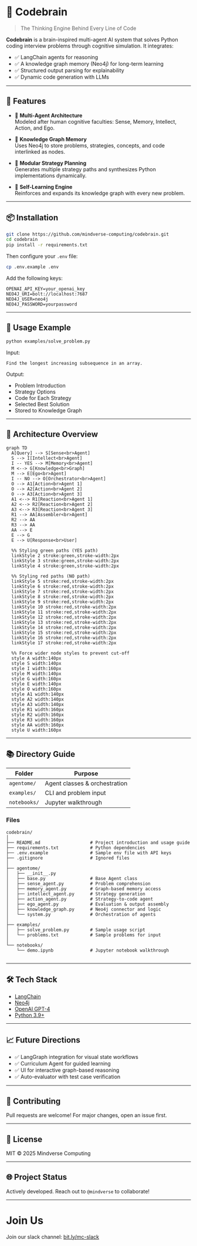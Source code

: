 
# 🧠 Codebrain

> The Thinking Engine Behind Every Line of Code

**Codebrain** is a brain-inspired multi-agent AI system that solves Python coding interview problems through cognitive simulation. It integrates:
- ✅ LangChain agents for reasoning
- ✅ A knowledge graph memory (Neo4j) for long-term learning
- ✅ Structured output parsing for explainability
- ✅ Dynamic code generation with LLMs

---


## 🚀 Features

- 🧠 **Multi-Agent Architecture**  
  Modeled after human cognitive faculties: Sense, Memory, Intellect, Action, and Ego.

- 📘 **Knowledge Graph Memory**  
  Uses Neo4j to store problems, strategies, concepts, and code interlinked as nodes.

- 🧩 **Modular Strategy Planning**  
  Generates multiple strategy paths and synthesizes Python implementations dynamically.

- 🔁 **Self-Learning Engine**  
  Reinforces and expands its knowledge graph with every new problem.

---

## 📦 Installation

```bash
git clone https://github.com/mindverse-computing/codebrain.git
cd codebrain
pip install -r requirements.txt
```

Then configure your `.env` file:

```bash
cp .env.example .env
```

Add the following keys:

```
OPENAI_API_KEY=your_openai_key
NEO4J_URI=bolt://localhost:7687
NEO4J_USER=neo4j
NEO4J_PASSWORD=yourpassword
```

---

## 🧪 Usage Example

```bash
python examples/solve_problem.py
```

Input:
```
Find the longest increasing subsequence in an array.
```

Output:
- Problem Introduction
- Strategy Options
- Code for Each Strategy
- Selected Best Solution
- Stored to Knowledge Graph

---

## 🧠 Architecture Overview

```mermaid
graph TD
  A[Query] --> S[Sense<br>Agent]
  S --> I[Intellect<br>Agent]
  I -- YES --> M[Memory<br>Agent]
  M <--> G[Knowledge<br>Graph]
  M --> E[Ego<br>Agent]
  I -- NO --> O[Orchestrator<br>Agent]
  O --> A1[Action<br>Agent 1]
  O --> A2[Action<br>Agent 2]
  O --> A3[Action<br>Agent 3]
  A1 <--> R1[Reaction<br>Agent 1]
  A2 <--> R2[Reaction<br>Agent 2]
  A3 <--> R3[Reaction<br>Agent 3]
  R1 --> AA[Assembler<br>Agent]
  R2 --> AA
  R3 --> AA
  AA --> E
  E --> G
  E --> U[Response<br>User]

  %% Styling green paths (YES path)
  linkStyle 2 stroke:green,stroke-width:2px      
  linkStyle 3 stroke:green,stroke-width:2px      
  linkStyle 4 stroke:green,stroke-width:2px      

  %% Styling red paths (NO path)
  linkStyle 5 stroke:red,stroke-width:2px       
  linkStyle 6 stroke:red,stroke-width:2px        
  linkStyle 7 stroke:red,stroke-width:2px        
  linkStyle 8 stroke:red,stroke-width:2px        
  linkStyle 9 stroke:red,stroke-width:2px        
  linkStyle 10 stroke:red,stroke-width:2px       
  linkStyle 11 stroke:red,stroke-width:2px       
  linkStyle 12 stroke:red,stroke-width:2px       
  linkStyle 13 stroke:red,stroke-width:2px       
  linkStyle 14 stroke:red,stroke-width:2px       
  linkStyle 15 stroke:red,stroke-width:2px       
  linkStyle 16 stroke:red,stroke-width:2px       
  linkStyle 17 stroke:red,stroke-width:2px       

  %% Force wider node styles to prevent cut-off
  style A width:140px
  style S width:140px
  style I width:160px
  style M width:140px
  style G width:160px
  style E width:140px
  style O width:160px
  style A1 width:140px
  style A2 width:140px
  style A3 width:140px
  style R1 width:160px
  style R2 width:160px
  style R3 width:160px
  style AA width:160px
  style U width:160px          
```



---

## 📚 Directory Guide

| Folder       | Purpose                          |
|--------------|----------------------------------|
| `agentome/`  | Agent classes & orchestration    |
| `examples/`  | CLI and problem input            |
| `notebooks/` | Jupyter walkthrough     

### Files

```
codebrain/
│
├── README.md                   # Project introduction and usage guide
├── requirements.txt            # Python dependencies
├── .env.example                # Sample env file with API keys
├── .gitignore                  # Ignored files
│
├── agentome/
│   ├── __init__.py
│   ├── base.py                 # Base Agent class
│   ├── sense_agent.py          # Problem comprehension
│   ├── memory_agent.py         # Graph-based memory access
│   ├── intellect_agent.py      # Strategy generation
│   ├── action_agent.py         # Strategy-to-code agent
│   ├── ego_agent.py            # Evaluation & output assembly
│   ├── knowledge_graph.py      # Neo4j connector and logic
│   └── system.py               # Orchestration of agents
│
├── examples/
│   ├── solve_problem.py        # Sample usage script
│   └── problems.txt            # Sample problems for input
│
└── notebooks/
    └── demo.ipynb              # Jupyter notebook walkthrough


```         

---

## 🛠️ Tech Stack

- [LangChain](https://github.com/hwchase17/langchain)
- [Neo4j](https://neo4j.com/)
- [OpenAI GPT-4](https://platform.openai.com/)
- [Python 3.9+](https://www.python.org/)

---

## 📈 Future Directions

- ✅ LangGraph integration for visual state workflows
- ✅ Curriculum Agent for guided learning
- ✅ UI for interactive graph-based reasoning
- ✅ Auto-evaluator with test case verification

---

## 🤝 Contributing

Pull requests are welcome! For major changes, open an issue first.

---

## 📄 License

MIT © 2025 Mindverse Computing

---

## 🌐 Project Status

Actively developed. Reach out to `@mindverse` to collaborate! 

-------

# Join Us

Join our slack channel: [bit.ly/mc-slack](bit.ly/mc-slack)
